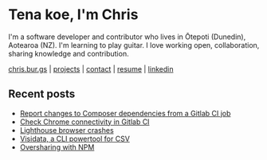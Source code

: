 # Tena koe, I'm Chris

I'm a software developer and contributor who lives in Ōtepoti (Dunedin), Aotearoa (NZ). I'm learning to play guitar. I love working open, collaboration, sharing knowledge and contribution.

[chris.bur.gs](https://chris.bur.gs) | [projects](https://chris.bur.gs/projects/) | [contact](https://chris.bur.gs/contact/) | [resume](https://chris.bur.gs/resume) | [linkedin](https://linkedin.com/in/stephenajulu)

## Recent posts

<!-- BLOG-POST-LIST:START -->
- [Report changes to Composer dependencies from a Gitlab CI job](https://chris.bur.gs/composer-changes-from-ci/)
- [Check Chrome connectivity in Gitlab CI](https://chris.bur.gs/chrome-info-gitlab-ci/)
- [Lighthouse browser crashes](https://chris.bur.gs/lighthouse-browser-crashes/)
- [Visidata, a CLI powertool for CSV](https://chris.bur.gs/visidata-hello/)
- [Oversharing with NPM](https://chris.bur.gs/npm-overshare/)
<!-- BLOG-POST-LIST:END -->
